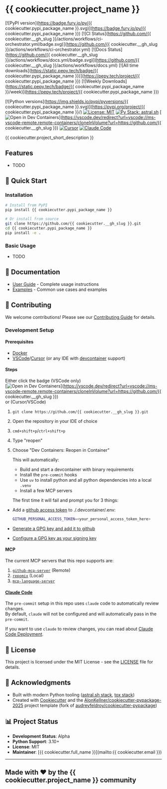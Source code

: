 # {{ cookiecutter.project_name }}

[![PyPI version](https://badge.fury.io/py/{{ cookiecutter.pypi_package_name }}.svg)](https://badge.fury.io/py/{{ cookiecutter.pypi_package_name }})
[![CI Status](https://github.com/{{ cookiecutter.__gh_slug }}/actions/workflows/ci-orchestrator.yml/badge.svg)](https://github.com/{{ cookiecutter.__gh_slug }}/actions/workflows/ci-orchestrator.yml)
[![Docs Status](https://github.com/{{ cookiecutter.__gh_slug }}/actions/workflows/docs.yml/badge.svg)](https://github.com/{{ cookiecutter.__gh_slug }}/actions/workflows/docs.yml)
[![All time downloads](https://static.pepy.tech/badge/{{ cookiecutter.pypi_package_name }})](https://pepy.tech/project/{{ cookiecutter.pypi_package_name }})
[![Weekly Downloads](https://static.pepy.tech/badge/{{ cookiecutter.pypi_package_name }}/week)](https://pepy.tech/project/{{ cookiecutter.pypi_package_name }})  

[![Python versions](https://img.shields.io/pypi/pyversions/{{ cookiecutter.pypi_package_name }}.svg)](https://pypi.org/project/{{ cookiecutter.pypi_package_name }}/)
[![License: MIT](https://img.shields.io/badge/License-MIT-yellow.svg)](https://opensource.org/licenses/MIT)
[![Py Stack: astral.sh](https://img.shields.io/badge/py%20stack-astral.sh-30173d.svg)](https://github.com/astral-sh)
[![Open in Dev Containers](https://img.shields.io/static/v1?label=devcontainer&message=Open&color=blue)](https://vscode.dev/redirect?url=vscode://ms-vscode-remote.remote-containers/cloneInVolume?url=https://github.com/{{ cookiecutter.__gh_slug }})
[![Cursor](https://img.shields.io/static/v1?label=-&message=Cursor&color=black)](https://cursor.com/downloads)
[![Claude Code](https://img.shields.io/static/v1?label=-&message=Claude%20Code&color=d77253)](https://www.anthropic.com/claude-code)


{{ cookiecutter.project_short_description }}

## Features

* TODO
## 🚀 Quick Start

### Installation

```bash
# Install from PyPI
pip install {{ cookiecutter.pypi_package_name }}

# Or install from source
git clone https://github.com/{{ cookiecutter.__gh_slug }}.git
cd {{ cookiecutter.pypi_package_name }}
pip install -e .
```

### Basic Usage

* TODO

## 📖 Documentation

- [User Guide](docs/user-guide.md) - Complete usage instructions
- [Examples](docs/examples.md) - Common use cases and examples

## 🤝 Contributing

We welcome contributions! Please see our
[Contributing Guide](CONTRIBUTING.md) for details.

### Development Setup

#### Prerequisites
- [Docker](https://www.docker.com/get-started/)
- [VSCode](https://code.visualstudio.com/download)/[Cursor](https://cursor.com/downloads) (or any IDE with [devcontainer](https://code.visualstudio.com/docs/devcontainers/containers) support)

#### Steps

Either click the badge (VSCode only)  
[![Open in Dev Containers](https://img.shields.io/static/v1?label=Dev%20Containers&message=Open&color=blue)](https://vscode.dev/redirect?url=vscode://ms-vscode-remote.remote-containers/cloneInVolume?url=https://github.com/{{ cookiecutter.__gh_slug }})  
or (Cursor/VSCode)

1. `git clone https://github.com/{{ cookiecutter.__gh_slug }}.git`
2. Open the repository in your IDE of choice
3. `cmd+shift+p`/`ctrl+shift+p`
4. Type "reopen"
5. Choose "Dev Containers: Reopen in Container"

   This will automatically:

   - Build and start a devcontainer with binary requirements
   - Install the `pre-commit` hooks
   - Use `uv` to install python and all python dependencies into a local `.venv`
   - Install a few MCP servers

   The first time it will fail and prompt you for 3 things:

- Add a [github access token](https://github.com/settings/personal-access-tokens) to ./.devcontainer/.env:

  ```sh
  GITHUB_PERSONAL_ACCESS_TOKEN=<your_personal_access_token_here>
  ```

- [Generate a GPG key and add it to github](https://docs.github.com/en/authentication/managing-commit-signature-verification/generating-a-new-gpg-key)
- [Configure a GPG key as your signing key](https://docs.github.com/en/authentication/managing-commit-signature-verification/telling-git-about-your-signing-key)

#### MCP

The current MCP servers that this repo supports are:
1. [`github-mcp-server`](https://github.com/github/github-mcp-server) (Remote)
2. [`repomix`](https://github.com/yamadashy/repomix) (Local)
3. [`mcp-language-server`](https://github.com/isaacphi/mcp-language-server)

#### [Claude Code](https://www.anthropic.com/claude-code)

The `pre-commit` setup in this repo uses `claude` code to
automatically review changes.  
By default, `claude` will not be configured and will automatically
pass in the `pre-commit`.  

If you want to use `claude` to review changes, you can read about
[Claude Code Deployment](https://docs.anthropic.com/en/docs/claude-code/third-party-integrations).

## 📝 License

This project is licensed under the MIT License - see the
[LICENSE](LICENSE) file for details.

## 🙏 Acknowledgments

- Built with modern Python tooling ([astral.sh stack](https://github.com/astral-sh), [tox stack](https://github.com/tox-dev))
- Created with [Cookiecutter](https://github.com/audreyfeldroy/cookiecutter) and the [AlonKellner/cookiecutter-pypackage-2025](https://github.com/AlonKellner/cookiecutter-pypackage-2025) project template (fork of [audreyfeldroy/cookiecutter-pypackage](https://github.com/audreyfeldroy/cookiecutter-pypackage))


## 📊 Project Status

- **Development Status**: Alpha
- **Python Support**: 3.10+
- **License**: MIT
- **Maintainer**: [{{ cookiecutter.full_name }}](mailto:{{ cookiecutter.email }})

---

## Made with ❤️ by the {{ cookiecutter.project_name }} community
